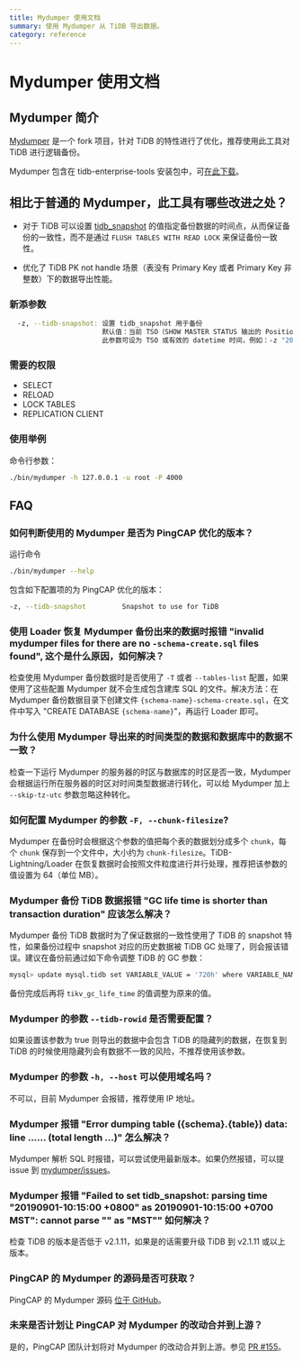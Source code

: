 ```yaml
---
title: Mydumper 使用文档
summary: 使用 Mydumper 从 TiDB 导出数据。
category: reference
---
```


# Mydumper 使用文档

## Mydumper 简介

[Mydumper](https://github.com/pingcap/mydumper) 是一个 fork 项目，针对 TiDB 的特性进行了优化，推荐使用此工具对 TiDB 进行逻辑备份。

Mydumper 包含在 tidb-enterprise-tools 安装包中，可[在此下载](/dev/reference/tools/download.md)。

## 相比于普通的 Mydumper，此工具有哪些改进之处？

+ 对于 TiDB 可以设置 [tidb_snapshot](/dev/how-to/get-started/read-historical-data.md#操作流程) 的值指定备份数据的时间点，从而保证备份的一致性，而不是通过 `FLUSH TABLES WITH READ LOCK` 来保证备份一致性。

+ 优化了 TiDB PK not handle 场景（表没有 Primary Key 或者 Primary Key 非整数）下的数据导出性能。

### 新添参数

```bash
  -z, --tidb-snapshot: 设置 tidb_snapshot 用于备份
                       默认值：当前 TSO（SHOW MASTER STATUS 输出的 Position)
                       此参数可设为 TSO 或有效的 datetime 时间，例如：-z "2016-10-08 16:45:26"
```

### 需要的权限

- SELECT
- RELOAD
- LOCK TABLES
- REPLICATION CLIENT

### 使用举例

命令行参数：

```bash
./bin/mydumper -h 127.0.0.1 -u root -P 4000
```

## FAQ

### 如何判断使用的 Mydumper 是否为 PingCAP 优化的版本？

运行命令

```bash
./bin/mydumper --help
```

包含如下配置项的为 PingCAP 优化的版本：

```bash
-z, --tidb-snapshot         Snapshot to use for TiDB
```

### 使用 Loader 恢复 Mydumper 备份出来的数据时报错 "invalid mydumper files for there are no `-schema-create.sql` files found", 这个是什么原因，如何解决？

检查使用 Mydumper 备份数据时是否使用了 `-T` 或者 `--tables-list` 配置，如果使用了这些配置 Mydumper 就不会生成包含建库 SQL 的文件。解决方法：在 Mydumper 备份数据目录下创建文件 `{schema-name}-schema-create.sql`，在文件中写入 "CREATE DATABASE `{schema-name}`"，再运行 Loader 即可。

### 为什么使用 Mydumper 导出来的时间类型的数据和数据库中的数据不一致？

检查一下运行 Mydumper 的服务器的时区与数据库的时区是否一致，Mydumper 会根据运行所在服务器的时区对时间类型数据进行转化，可以给 Mydumper 加上 `--skip-tz-utc` 参数忽略这种转化。

### 如何配置 Mydumper 的参数 `-F, --chunk-filesize`?

Mydumper 在备份时会根据这个参数的值把每个表的数据划分成多个 `chunk`，每个 `chunk` 保存到一个文件中，大小约为 `chunk-filesize`。TiDB-Lightning/Loader 在恢复数据时会按照文件粒度进行并行处理，推荐把该参数的值设置为 64（单位 MB）。

### Mydumper 备份 TiDB 数据报错 "GC life time is shorter than transaction duration" 应该怎么解决？

Mydumper 备份 TiDB 数据时为了保证数据的一致性使用了 TiDB 的 snapshot 特性，如果备份过程中 snapshot 对应的历史数据被 TiDB GC 处理了，则会报该错误。建议在备份前通过如下命令调整 TiDB 的 GC 参数：

```bash
mysql> update mysql.tidb set VARIABLE_VALUE = '720h' where VARIABLE_NAME = 'tikv_gc_life_time';
```

备份完成后再将 `tikv_gc_life_time` 的值调整为原来的值。

### Mydumper 的参数 `--tidb-rowid` 是否需要配置？

如果设置该参数为 true 则导出的数据中会包含 TiDB 的隐藏列的数据，在恢复到 TiDB 的时候使用隐藏列会有数据不一致的风险，不推荐使用该参数。

### Mydumper 的参数 `-h, --host` 可以使用域名吗？

不可以，目前 Mydumper 会报错，推荐使用 IP 地址。

### Mydumper 报错 "Error dumping table ({schema}.{table}) data: line ...... (total length ...)" 怎么解决？

Mydumper 解析 SQL 时报错，可以尝试使用最新版本。如果仍然报错，可以提 issue 到 [mydumper/issues](https://github.com/pingcap/mydumper/issues)。

### Mydumper 报错 "Failed to set tidb_snapshot: parsing time \"20190901-10:15:00 +0800\" as 20190901-10:15:00 +0700 MST\": cannot parse \"\" as \"MST\"" 如何解决？

检查 TiDB 的版本是否低于 v2.1.11，如果是的话需要升级 TiDB 到 v2.1.11 或以上版本。

### PingCAP 的 Mydumper 的源码是否可获取？

PingCAP 的 Mydumper 源码 [位于 GitHub](https://github.com/pingcap/mydumper)。

### 未来是否计划让 PingCAP 对 Mydumper 的改动合并到上游？

是的，PingCAP 团队计划将对 Mydumper 的改动合并到上游。参见 [PR #155](https://github.com/maxbube/mydumper/pull/155)。
